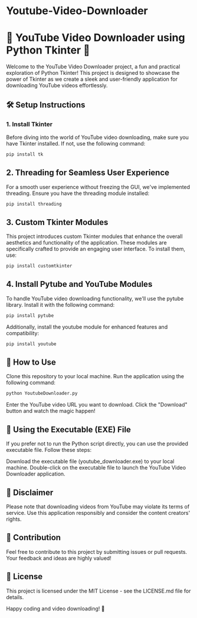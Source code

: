 # Youtube-Video-Downloader

# 🚀 YouTube Video Downloader using Python Tkinter 🐍

Welcome to the YouTube Video Downloader project, a fun and practical exploration of Python Tkinter! This project is designed to showcase the power of Tkinter as we create a sleek and user-friendly application for downloading YouTube videos effortlessly.

## 🛠️ Setup Instructions

### 1. Install Tkinter
Before diving into the world of YouTube video downloading, make sure you have Tkinter installed. If not, use the following command:

```bash
pip install tk
```

## 2. Threading for Seamless User Experience
For a smooth user experience without freezing the GUI, we've implemented threading. Ensure you have the threading module installed:

```bash
pip install threading
```

## 3. Custom Tkinter Modules
This project introduces custom Tkinter modules that enhance the overall aesthetics and functionality of the application. These modules are specifically crafted to provide an engaging user interface. To install them, use:

```bash
pip install customtkinter
```

## 4. Install Pytube and YouTube Modules
To handle YouTube video downloading functionality, we'll use the pytube library. Install it with the following command:

```bash
pip install pytube
```
Additionally, install the youtube module for enhanced features and compatibility:

```bash
pip install youtube
```

## 🎥 How to Use
Clone this repository to your local machine.
Run the application using the following command:

```bash
python YoutubeDownloader.py
```

Enter the YouTube video URL you want to download.
Click the "Download" button and watch the magic happen!

## 🚀 Using the Executable (EXE) File
If you prefer not to run the Python script directly, you can use the provided executable file. Follow these steps:

Download the executable file (youtube_downloader.exe) to your local machine.
Double-click on the executable file to launch the YouTube Video Downloader application.

## 🚧 Disclaimer
Please note that downloading videos from YouTube may violate its terms of service. Use this application responsibly and consider the content creators' rights.

## 🙌 Contribution
Feel free to contribute to this project by submitting issues or pull requests. Your feedback and ideas are highly valued!

## 📝 License
This project is licensed under the MIT License - see the LICENSE.md file for details.

Happy coding and video downloading! 🌟

